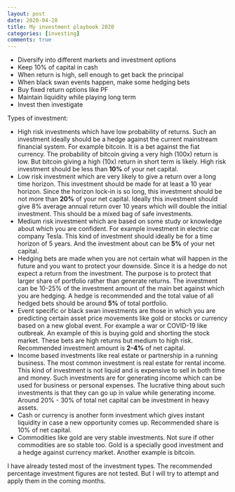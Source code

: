 ```yaml
---
layout: post
date: 2020-04-28
title: My investment playbook 2020
categories: [investing]
comments: true
---
```


- Diversify into different markets and investment options
- Keep 10% of capital in cash
- When return is high, sell enough to get back the principal
- When black swan events happen, make some hedging bets
- Buy fixed return options like PF
- Maintain liquidity while playing long term
- Invest then investigate
<!--more-->

Types of investment:

- High risk investments which have low probability of returns. Such an investment ideally should be a hedge against the current mainstream financial system. For example bitcoin. It is a bet against the fiat currency. The probability of bitcoin giving a very high (100x) return is low. But bitcoin giving a high (10x) return in short term is likely. High risk investment should be less than **10%** of your net capital.
- Low risk investment which are very likely to give a return over a long time horizon. This investment should be made for at least a 10 year horizon. Since the horizon lock-in is so long, this investment should be not more than **20%** of your net capital. Ideally this investment should give 8% average annual return over 10 years which will double the initial investment. This should be a mixed bag of safe investments.
- Medium risk investment which are based on some study or knowledge about which you are confident. For example investment in electric car company Tesla. This kind of investment should ideally be for a time horizon of 5 years. And the investment about can be **5%** of your net capital.
- Hedging bets are made when you are not certain what will happen in the future and you want to protect your downside. Since it is a hedge do not expect a return from the investment. The purpose is to protect that larger share of portfolio rather than generate returns. The investment can be 10-25% of the investment amount of the main bet against which you are hedging. A hedge is recommended and the total value of all hedged bets should be around **5%** of total portfolio.
- Event specific or black swan investments are those in which you are predicting certain asset price movements like gold or stocks or currency based on a new global event. For example a war or COVID-19 like outbreak. An example of this is buying gold and shorting the stock market. These bets are high returns but medium to high risk. Recommended investment amount is **2-4%** of net capital.
- Income based investments like real estate or partnership in a running business. The most common investment is real estate for rental income. This kind of investment is not liquid and is expensive to sell in both time and money. Such investments are for generating income which can be used for business or personal expenses. The lucrative thing about such investments is that they can go up in value while generating income. Around 20% - 30% of total net capital can be investment in heavy assets.
- Cash or currency is another form investment which gives instant liquidity in case a new opportunity comes up. Recommended share is 10% of net capital.
- Commodities like gold are very stable investments. Not sure if other commodities are so stable too. Gold is a specially good investment and a hedge against currency market. Another example is bitcoin.

I have already tested most of the investment types. The recommended percentage investment figures are not tested. But I will try to attempt and apply them in the coming months.
